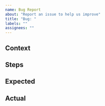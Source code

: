 ```yaml
---
name: Bug Report
about: "Report an issue to help us improve"
title: "Bug: "
labels: ""
assignees: ""
---
```


## Context

<!-- (Optional): Add any helpful context. -->

## Steps

<!-- (Required): List the steps you took. -->

## Expected

<!-- (Required): What did you expect to happen? -->

## Actual

<!-- (Required): What actually happened? -->
